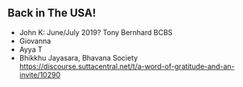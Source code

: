 ## Back in The USA!

- John K: June/July 2019? Tony Bernhard BCBS
- Giovanna
- Ayya T
- Bhikkhu Jayasara, Bhavana Society https://discourse.suttacentral.net/t/a-word-of-gratitude-and-an-invite/10290
